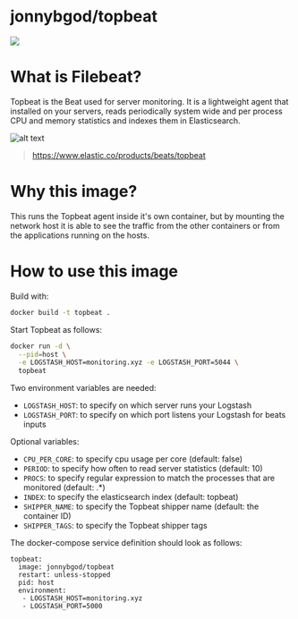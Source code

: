 jonnybgod/topbeat
=================

[![](https://badge.imagelayers.io/jonnybgod/topbeat:latest.svg)](https://imagelayers.io/?images=jonnybgod/topbeat:latest)

# What is Filebeat?
Topbeat is the Beat used for server monitoring. It is a lightweight agent that installed on your servers, reads periodically system wide and per process CPU and memory statistics and indexes them in Elasticsearch.

![alt text](https://static-www.elastic.co/assets/blta28996a125bb8b42/packetbeat-fish-nodes-bkgd.png?q=755 "Packetbeat logo")

> https://www.elastic.co/products/beats/topbeat

# Why this image?

This runs the Topbeat agent inside it's own container, but by mounting the network host it is able to see the traffic from the other containers or from the applications running on the hosts.

# How to use this image
Build with:

```bash
docker build -t topbeat .
```

Start Topbeat as follows:

```bash
docker run -d \
  --pid=host \
  -e LOGSTASH_HOST=monitoring.xyz -e LOGSTASH_PORT=5044 \
  topbeat
```

Two environment variables are needed:
* `LOGSTASH_HOST`: to specify on which server runs your Logstash
* `LOGSTASH_PORT`: to specify on which port listens your Logstash for beats inputs

Optional variables:
* `CPU_PER_CORE`: to specify cpu usage per core (default: false)
* `PERIOD`: to specify how often to read server statistics (default: 10)
* `PROCS`: to specify regular expression to match the processes that are monitored (default: .*)
* `INDEX`: to specify the elasticsearch index (default: topbeat)
* `SHIPPER_NAME`: to specify the Topbeat shipper name (default: the container ID)
* `SHIPPER_TAGS`: to specify the Topbeat shipper tags

The docker-compose service definition should look as follows:
```yalm
topbeat:
  image: jonnybgod/topbeat
  restart: unless-stopped
  pid: host
  environment:
   - LOGSTASH_HOST=monitoring.xyz
   - LOGSTASH_PORT=5000
```
